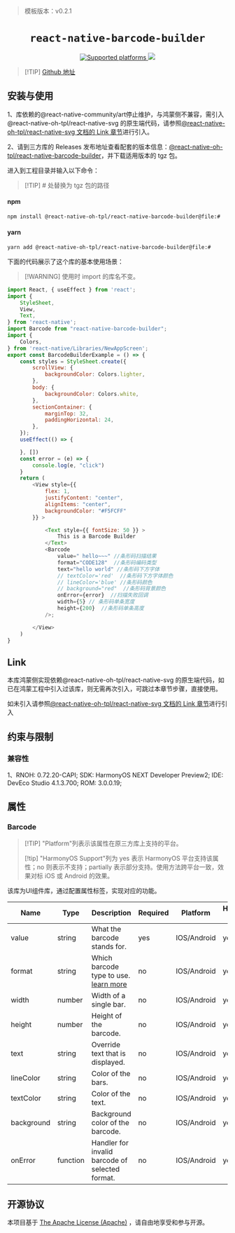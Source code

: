 > 模板版本：v0.2.1

<p align="center">
  <h1 align="center"> <code>react-native-barcode-builder</code> </h1>
</p>
<p align="center">
    <a href="https://github.com/wonsikin/react-native-barcode-builder">
        <img src="https://img.shields.io/badge/platforms-android%20|%20ios%20|%20harmony%20-lightgrey.svg" alt="Supported platforms" />
    </a>
    <a href="https://github.com/wonsikin/react-native-barcode-builder/blob/master/LICENSE">
        <img src="https://img.shields.io/badge/license-apache-green.svg" />
        <!-- <img src="https://img.shields.io/badge/license-Apache-blue.svg" alt="License" /> -->
    </a>
</p>





> [!TIP] [Github 地址](https://github.com/react-native-oh-library/react-native-barcode-builder)

## 安装与使用
1、库依赖的@react-native-community/art停止维护，与鸿蒙侧不兼容，需引入@react-native-oh-tpl/react-native-svg 的原生端代码，请参照[@react-native-oh-tpl/react-native-svg 文档的 Link 章节](/zh-cn/react-native-svg.md#link)进行引入。

2、请到三方库的 Releases 发布地址查看配套的版本信息：[@react-native-oh-tpl/react-native-barcode-builder](https://github.com/react-native-oh-library/react-native-barcode-builder/releases)，并下载适用版本的 tgz 包。

进入到工程目录并输入以下命令：

>[!TIP] # 处替换为 tgz 包的路径

<!-- tabs:start -->

#### **npm**

```bash
npm install @react-native-oh-tpl/react-native-barcode-builder@file:#
```

#### **yarn**

```bash
yarn add @react-native-oh-tpl/react-native-barcode-builder@file:#
```

<!-- tabs:end -->

下面的代码展示了这个库的基本使用场景：

>[!WARNING] 使用时 import 的库名不变。

```js
import React, { useEffect } from 'react';
import {
    StyleSheet,
    View,
    Text,
} from 'react-native';
import Barcode from "react-native-barcode-builder";
import {
    Colors,
} from 'react-native/Libraries/NewAppScreen';
export const BarcodeBuilderExample = () => {
    const styles = StyleSheet.create({
        scrollView: {
            backgroundColor: Colors.lighter,
        },
        body: {
            backgroundColor: Colors.white,
        },
        sectionContainer: {
            marginTop: 32,
            paddingHorizontal: 24,
        },
    });
    useEffect(() => {

    }, [])
    const error = (e) => {
        console.log(e, "click")
    }
    return (
        <View style={{
            flex: 1,
            justifyContent: "center",
            alignItems: "center",
            backgroundColor: "#F5FCFF"
        }} >

            <Text style={{ fontSize: 50 }} >
                This is a Barcode Builder
            </Text>
            <Barcode
                value=" hello~~~" //条形码扫描结果
                format="CODE128"  //条形码编码类型
                text="hello world" //条形码下方字体
                // textColor='red'  //条形码下方字体颜色
                // lineColor='blue' //条形码颜色
                // background="red"  //条形码背景颜色
                onError={error}  //扫描失败回调
                width={5} // 条形码单条宽度
                height={200}  //条形码单条高度
            />;

        </View>
    )
}

```

## Link

本库鸿蒙侧实现依赖@react-native-oh-tpl/react-native-svg 的原生端代码，如已在鸿蒙工程中引入过该库，则无需再次引入，可跳过本章节步骤，直接使用。

如未引入请参照[@react-native-oh-tpl/react-native-svg 文档的 Link 章节](/zh-cn/react-native-svg.md#link)进行引入





## 约束与限制

### 兼容性


1、RNOH: 0.72.20-CAPI; SDK: HarmonyOS NEXT Developer Preview2; IDE: DevEco Studio 4.1.3.700; ROM: 3.0.0.19;


## 属性
### Barcode 
> [!TIP] "Platform"列表示该属性在原三方库上支持的平台。
> 
> [!tip] "HarmonyOS Support"列为 yes 表示 HarmonyOS 平台支持该属性；no 则表示不支持；partially 表示部分支持。使用方法跨平台一致，效果对标 iOS 或 Android 的效果。

该库为UI组件库，通过配置属性标签，实现对应的功能。

| Name        |  Type       |Description  |Required |Platform      | HarmonyOS Support |
| ----------- | -------------------------------------------------- | ------------  |-----------------|------- |-----|
| value        |string|What the barcode stands for.  |yes      |IOS/Android| yes               |
|format     |string | Which barcode type to use.     [learn more](https://github.com/lindell/JsBarcode#supported-barcodes) | no |IOS/Android     | yes               |
| width   |number| Width of a single bar.       |no | IOS/Android|yes               |
| height |number|Height of the barcode.   |no   | IOS/Android     | yes               |
| text        |string| Override text that is displayed.    |no    | IOS/Android   | yes               |
| lineColor        |string| Color of the bars.    |no   |IOS/Android    | yes               |
| textColor        |string| Color of the text.    |no   |IOS/Android    | yes               |
|background       |string| Background color of the barcode.   |no   | IOS/Android|yes               |
|onError      |function| Handler for invalid barcode of selected format.   |no   |IOS/Android| yes               |


## 开源协议

本项目基于 [The Apache License (Apache)](https://github.com/wonsikin/react-native-barcode-builder/blob/master/LICENSE) ，请自由地享受和参与开源。

